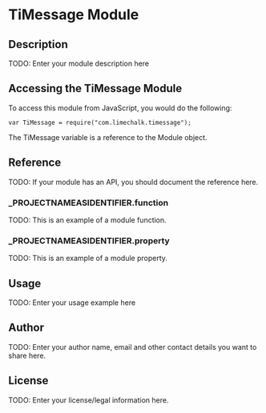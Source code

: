 # TiMessage Module

## Description

TODO: Enter your module description here

## Accessing the TiMessage Module

To access this module from JavaScript, you would do the following:

	var TiMessage = require("com.limechalk.timessage");

The TiMessage variable is a reference to the Module object.	

## Reference

TODO: If your module has an API, you should document
the reference here.

### ___PROJECTNAMEASIDENTIFIER__.function

TODO: This is an example of a module function.

### ___PROJECTNAMEASIDENTIFIER__.property

TODO: This is an example of a module property.

## Usage

TODO: Enter your usage example here

## Author

TODO: Enter your author name, email and other contact
details you want to share here. 

## License

TODO: Enter your license/legal information here.
